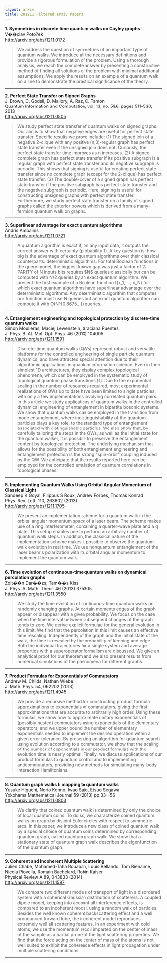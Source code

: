 ```yaml
---
layout: arxiv
title: 201211 Filtered arXiv Papers
---
```


**1.    Symmetries in discrete time quantum walks on Cayley graphs**  
V��clav Poto?ek  
http://arxiv.org/abs/1211.0172  
<blockquote>
<p>
We address the question of symmetries of an important type of quantum walks. We introduce all the necessary definitions and provide a rigorous formulation of the problem. Using a thorough analysis, we reach the complete answer by presenting a constructive method of finding all solutions of the problem with minimal additional assumptions. We apply the results on an example of a quantum walk on a line to demonstrate the practical significance of the theory.
</p>
</blockquote>

------

**2.    Perfect State Transfer on Signed Graphs**  
J. Brown, C. Godsil, D. Mallory, A. Raz, C. Tamon  
Quantum Information and Computation, vol. 13, no. 5&6, pages 511-530, 2013  
http://arxiv.org/abs/1211.0505  
<blockquote>
<p>
We study perfect state transfer of quantum walks on signed graphs. Our aim is to show that negative edges are useful for perfect state transfer. Specific results we prove include: (1) The signed join of a negative 2-clique with any positive (n,3)-regular graph has perfect state transfer even if the unsigned join does not. Curiously, the perfect state transfer time improves as n increases. (2) A signed complete graph has perfect state transfer if its positive subgraph is a regular graph with perfect state transfer and its negative subgraph is periodic. This shows that signing is useful for creating perfect state transfer since no complete graph (except for the 2-clique) has perfect state transfer. (3) The double-cover of a signed graph has perfect state transfer if the positive subgraph has perfect state transfer and the negative subgraph is periodic. Here, signing is useful for constructing unsigned graphs with perfect state transfer. Furthermore, we study perfect state transfer on a family of signed graphs called the exterior powers which is derived from a many-fermion quantum walk on graphs.
</p>
</blockquote>

------

**3.    Superlinear advantage for exact quantum algorithms**  
Andris Ambainis  
http://arxiv.org/abs/1211.0721  
<blockquote>
<p>
A quantum algorithm is exact if, on any input data, it outputs the correct answer with certainty (probability 1). A key question is: how big is the advantage of exact quantum algorithms over their classical counterparts: deterministic algorithms. For total Boolean functions in the query model, the biggest known gap was just a factor of 2: PARITY of N inputs bits requires $N$ queries classically but can be computed with N/2 queries by an exact quantum algorithm. We present the first example of a Boolean function f(x_1, ..., x_N) for which exact quantum algorithms have superlinear advantage over the deterministic algorithms. Any deterministic algorithm that computes our function must use N queries but an exact quantum algorithm can compute it with O(N^{0.8675...}) queries.
</p>
</blockquote>

------

**4.    Entanglement engineering and topological protection by discrete-time quantum walks**  
Simon Moulieras, Maciej Lewenstein, Graciana Puentes  
J. Phys. B: At. Mol. Opt. Phys. 46 (2013) 104005  
http://arxiv.org/abs/1211.1591  
<blockquote>
<p>
Discrete-time quantum walks (QWs) represent robust and versatile platforms for the controlled engineering of single particle quantum dynamics, and have attracted special attention due to their algorithmic applications in quantum information science. Even in their simplest 1D architectures, they display complex topological phenomena, which can be employed in the systematic study of topological quantum phase transitions [1]. Due to the exponential scaling in the number of resources required, most experimental realizations of QWs up to date have been limited to single particles, with only a few implementations involving correlated quantum pairs. In this article we study applications of quantum walks in the controlled dynamical engineering of entanglement in bipartite bosonic systems. We show that quantum walks can be employed in the transition from mode entanglement, where indistinguishability of the quantum particles plays a key role, to the standard type of entanglement associated with distinguishable particles. We also show that, by carefully tailoring the steps in the QWs, as well as the initial state for the quantum walker, it is possible to preserve the entanglement content by topological protection. The underlying mechanism that allows for the possibility of both entanglement engineering and entanglement protection is the strong "spin-orbit" coupling induced by the QW. We anticipate that the results reported here can be employed for the controlled emulation of quantum correlations in topological phases.
</p>
</blockquote>

------

**5.    Implementing Quantum Walks Using Orbital Angular Momentum of Classical Light**  
Sandeep K Goyal, Filippus S Roux, Andrew Forbes, Thomas Konrad  
Phys. Rev. Lett. 110, 263602 (2013)  
http://arxiv.org/abs/1211.1705  
<blockquote>
<p>
We present an implementation scheme for a quantum walk in the orbital angular momentum space of a laser beam. The scheme makes use of a ring interferometer, containing a quarter-wave plate and a q plate. This setup enables one to perform an arbitrary number of quantum walk steps. In addition, the classical nature of the implementation scheme makes it possible to observe the quantum walk evolution in real time. We use nonquantum entanglement of the laser beam's polarization with its orbital angular momentum to implement the quantum walk.
</p>
</blockquote>

------

**6.    Time evolution of continuous-time quantum walks on dynamical percolation graphs**  
Zolt��n Dar��zs, Tam��s Kiss  
J. Phys. A: Math. Theor. 46 (2013) 375305  
http://arxiv.org/abs/1211.3550  
<blockquote>
<p>
We study the time evolution of continuous-time quantum walks on randomly changing graphs. At certain moments edges of the graph appear or disappear with a given probability. We focus on the case when the time interval between subsequent changes of the graph tends to zero. We derive explicit formulae for the general evolution in this limit. We find that the percolation in this limit causes an effective time rescaling. Independently of the graph and the initial state of the walk, the time is rescaled by the probability of keeping and edge. Both the individual trajectories for a single system and average properties with a superoperator formalism are discussed. We give an analytical proof for our theorem and we also present results from numerical simulations of the phenomena for different graphs.
</p>
</blockquote>

------

**7.    Product Formulas for Exponentials of Commutators**  
Andrew M. Childs, Nathan Wiebe  
J. Math. Phys. 54, 062202 (2013)  
http://arxiv.org/abs/1211.4945  
<blockquote>
<p>
We provide a recursive method for constructing product formula approximations to exponentials of commutators, giving the first approximations that are accurate to arbitrarily high order. Using these formulas, we show how to approximate unitary exponentials of (possibly nested) commutators using exponentials of the elementary operators, and we upper bound the number of elementary exponentials needed to implement the desired operation within a given error tolerance. By presenting an algorithm for quantum search using evolution according to a commutator, we show that the scaling of the number of exponentials in our product formulas with the evolution time is nearly optimal. Finally, we discuss applications of our product formulas to quantum control and to implementing anticommutators, providing new methods for simulating many-body interaction Hamiltonians.
</p>
</blockquote>

------

**8.    Quantum graph walks I: mapping to quantum walks**  
Yusuke Higuchi, Norio Konno, Iwao Sato, Etsuo Segawa  
Yokohama Mathematical Journal 59 (2013) pp.33--56  
http://arxiv.org/abs/1211.0803  
<blockquote>
<p>
We clarify that coined quantum walk is determined by only the choice of local quantum coins. To do so, we characterize coined quantum walks on graph by disjoint Euler circles with respect to symmetric arcs. In this paper, we introduce a new class of coined quantum walk by a special choice of quantum coins determined by corresponding quantum graph, called quantum graph walk. We show that a stationary state of quantum graph walk describes the eigenfunction of the quantum graph.
</p>
</blockquote>

------

**9.    Coherent and Incoherent Multiple Scattering**  
Julien Chabe, Mohamed-Taha Rouabah, Louis Bellando, Tom Bienaime, Nicola Piovella, Romain Bachelard, Robin Kaiser  
Physical Review A 89, 043833 (2014)  
http://arxiv.org/abs/1211.1587  
<blockquote>
<p>
We compare two different models of transport of light in a disordered system with a spherical Gaussian distribution of scatterers. A coupled dipole model, keeping into account all interference effects, is compared to an incoherent model, using a random walk of particles. Besides the well known coherent backscattering effect and a well pronounced forward lobe, the incoherent model reproduces extremely well all scattering features. In an experiment with cold atoms, we use the momentum recoil imparted on the center of mass of the sample as a partial probe of the light scattering properties. We find that the force acting on the center of mass of the atoms is not well suited to exhibit the coherence effects in light propagation under multiple scattering conditions.
</p>
</blockquote>

------

